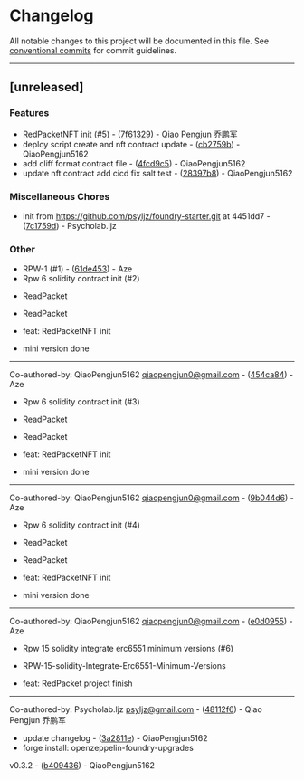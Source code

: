 # Changelog

All notable changes to this project will be documented in this file. See [conventional commits](https://www.conventionalcommits.org/) for commit guidelines.

---
## [unreleased]

### Features

- RedPacketNFT init (#5) - ([7f61329](https://github.com/S3-Partners/depacket-contracts/commit/7f61329d10bfa7ec7f5054a73d3257f9e0bd82f0)) - Qiao Pengjun 乔鹏军
- deploy script create and nft contract update - ([cb2759b](https://github.com/S3-Partners/depacket-contracts/commit/cb2759b72b6f8c98f17f8c72c1db72c51cb1db76)) - QiaoPengjun5162
- add cliff format contract file - ([4fcd9c5](https://github.com/S3-Partners/depacket-contracts/commit/4fcd9c5375b52f78084c3350aa332a40be315766)) - QiaoPengjun5162
- update nft contract add cicd fix salt test - ([28397b8](https://github.com/S3-Partners/depacket-contracts/commit/28397b8b8fd8d7f690d3a1579e7eac7228c13ba1)) - QiaoPengjun5162

### Miscellaneous Chores

- init from https://github.com/psyljz/foundry-starter.git at 4451dd7 - ([7c1759d](https://github.com/S3-Partners/depacket-contracts/commit/7c1759da1e59a11a01f43fea48f047d257d75fab)) - Psycholab.ljz

### Other

- RPW-1 (#1) - ([61de453](https://github.com/S3-Partners/depacket-contracts/commit/61de4537a5383580244046194c5d1c3294e9ab78)) - Aze
- Rpw 6 solidity contract init (#2)

* ReadPacket

* ReadPacket

* feat: RedPacketNFT init

* mini version done

---------

Co-authored-by: QiaoPengjun5162 <qiaopengjun0@gmail.com> - ([454ca84](https://github.com/S3-Partners/depacket-contracts/commit/454ca844abf9ca91a009f110d1505bd0497d2417)) - Aze
- Rpw 6 solidity contract init (#3)

* ReadPacket

* ReadPacket

* feat: RedPacketNFT init

* mini version done

---------

Co-authored-by: QiaoPengjun5162 <qiaopengjun0@gmail.com> - ([9b044d6](https://github.com/S3-Partners/depacket-contracts/commit/9b044d6a7926ca4c6797bd291e97112cf8ab89a4)) - Aze
- Rpw 6 solidity contract init (#4)

* ReadPacket

* ReadPacket

* feat: RedPacketNFT init

* mini version done

---------

Co-authored-by: QiaoPengjun5162 <qiaopengjun0@gmail.com> - ([e0d0955](https://github.com/S3-Partners/depacket-contracts/commit/e0d0955e33f47cce04b6cd801d5acbdfc7aca9bb)) - Aze
- Rpw 15 solidity integrate erc6551 minimum versions (#6)

* RPW-15-solidity-Integrate-Erc6551-Minimum-Versions

* feat: RedPacket project finish

---------

Co-authored-by: Psycholab.ljz <psyljz@gmail.com> - ([48112f6](https://github.com/S3-Partners/depacket-contracts/commit/48112f6b9652f57ef035742bef061dbbd2d99fe7)) - Qiao Pengjun 乔鹏军
- update changelog - ([3a2811e](https://github.com/S3-Partners/depacket-contracts/commit/3a2811e0e5d0a9bcb022b8f35eb9f01b9676348b)) - QiaoPengjun5162
- forge install: openzeppelin-foundry-upgrades

v0.3.2 - ([b409436](https://github.com/S3-Partners/depacket-contracts/commit/b409436c20226c25966f041a5a825801b104411a)) - QiaoPengjun5162

<!-- generated by git-cliff -->
